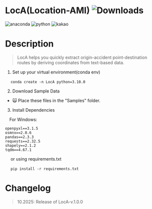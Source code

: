 # LocA(Location-AMI) ![Downloads](https://img.shields.io/github/downloads/{username}/{repo-name}/total.svg)

<div align = "left">
<img alt="anaconda" src ="https://img.shields.io/badge/anaconda-44A833.svg?&style=flat-square&logo=Python&logoColor=white"/> <img alt="python" src ="https://img.shields.io/badge/python-3776AB.svg?&style=flat-square&logo=Python&logoColor=white"/> <img alt="kakao" src ="https://img.shields.io/badge/kakao-FFCD00.svg?&style=flat-square&logo=Python&logoColor=white"/>
</div>



# Description
> LocA helps you quickly extract origin-accident point-destination routes by deriving coordinates from text-based data.

1. Set up your virtual environment(conda env)

&emsp; `conda create -n LocA python=3.10.0`


2. Download Sample Data

   
- :scream_cat: Place these files in the "Samples" folder.

3. Install Dependencies
   
&emsp;For Windows: 
```
openpyxl==3.1.5
osmnx==2.0.6
pandas==2.3.3
requests==2.32.5
shapely==2.1.2
tqdm==4.67.1
```
&emsp; or using requirements.txt

&emsp; `pip install -r requirements.txt`

# Changelog
> 10.2025: Release of LocA-v.1.0.0
